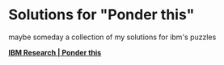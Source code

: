 # Solutions for "Ponder this"

maybe someday a collection of my solutions for ibm's puzzles

**[IBM Research | Ponder this](http://www.research.ibm.com/ponder/)**
